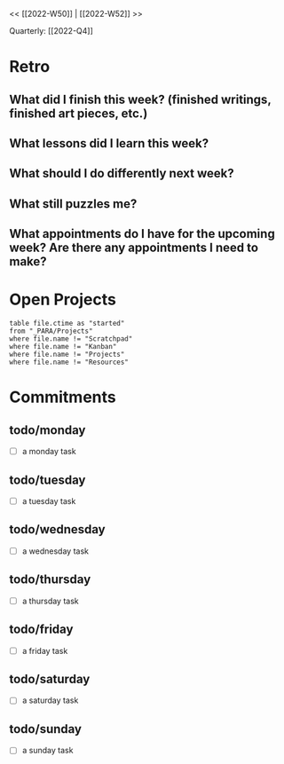 << [[2022-W50]] | [[2022-W52]] >>

Quarterly:  [[2022-Q4]]


# Retro

## What did I finish this week? (finished writings, finished art pieces, etc.)

## What lessons did I learn this week?

## What should I do differently next week?

## What still puzzles me?

## What appointments do I have for the upcoming week? Are there any appointments I need to make?

# Open Projects

```dataview
table file.ctime as "started"
from "_PARA/Projects"
where file.name != "Scratchpad"
where file.name != "Kanban"
where file.name != "Projects"
where file.name != "Resources"
```
# Commitments

## todo/monday
- [ ] a monday task

## todo/tuesday
- [ ] a tuesday task

## todo/wednesday
- [ ] a wednesday task

## todo/thursday
- [ ] a thursday task

## todo/friday
- [ ] a friday task

## todo/saturday
- [ ] a saturday task

## todo/sunday
- [ ] a sunday task